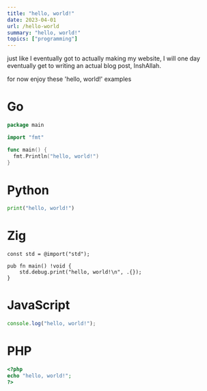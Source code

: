 ```yaml
---
title: "hello, world!"
date: 2023-04-01
url: /hello-world
summary: "hello, world!"
topics: ["programming"]
---
```


just like I eventually got to actually making my website,
I will one day eventually get to writing an actual blog post, InshAllah.

for now enjoy these 'hello, world!' examples

# Go

```go
package main

import "fmt"

func main() {
  fmt.Println("hello, world!")
}
```

# Python

```python
print("hello, world!")
```

# Zig

```zig
const std = @import("std");

pub fn main() !void {
    std.debug.print("hello, world!\n", .{});
}
```

# JavaScript

```javascript
console.log("hello, world!");
```

# PHP

```php
<?php
echo "hello, world!";
?>
```
